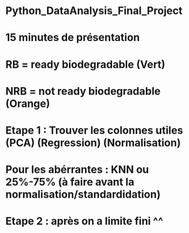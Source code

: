 # Python_DataAnalysis_Final_Project
# 15 minutes de présentation

# RB = ready biodegradable (Vert)
# NRB = not ready biodegradable (Orange)

# Etape 1 : Trouver les colonnes utiles (PCA) (Regression) (Normalisation)
# Pour les abérrantes : KNN ou 25%-75% (à faire avant la normalisation/standardidation)
# Etape 2 : après on a limite fini ^^